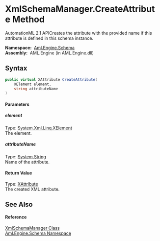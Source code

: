 XmlSchemaManager.CreateAttribute Method
=======================================
AutomationML 2.1 APICreates the attribute with the provided name if this attribute is defined in this schema instance.

  **Namespace:**  [Aml.Engine.Schema][1]  
  **Assembly:**  AML.Engine (in AML.Engine.dll)

Syntax
------

```csharp
public virtual XAttribute CreateAttribute(
	XElement element,
	string attributeName
)
```

#### Parameters

##### *element*
Type: [System.Xml.Linq.XElement][2]  
The element.

##### *attributeName*
Type: [System.String][3]  
Name of the attribute.

#### Return Value
Type: [XAttribute][4]  
The created XML attribute.

See Also
--------

#### Reference
[XmlSchemaManager Class][5]  
[Aml.Engine.Schema Namespace][1]  

[1]: ../README.md
[2]: https://docs.microsoft.com/dotnet/api/system.xml.linq.xelement
[3]: https://docs.microsoft.com/dotnet/api/system.string
[4]: https://docs.microsoft.com/dotnet/api/system.xml.linq.xattribute
[5]: README.md
[6]: https://www.automationml.org
[7]: ../../icons/logoShade.png